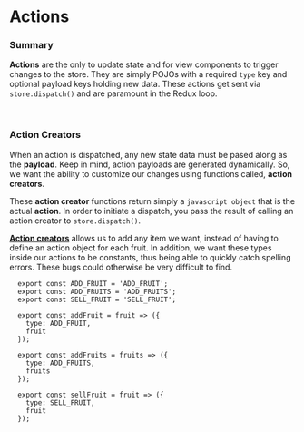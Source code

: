# Actions

### **Summary**

**Actions** are the only to update state and for view components to trigger changes to the store. They are simply POJOs with a required `type` key and optional payload keys holding new data. These actions get sent via `store.dispatch()` and are paramount in the Redux loop. 

&nbsp;

### **Action Creators**

When an action is dispatched, any new state data must be pased along as the **payload**. Keep in mind, action payloads are generated dynamically. So, we want the ability to customize our changes using functions called, **action creators**. 

These **action creator** functions return simply a `javascript object` that is the actual **action**. In order to initiate a dispatch, you pass the result of calling an action creator to `store.dispatch()`. 

**[Action creators](https://redux.js.org/basics/actions)** allows us to add any item we want, instead of having to define an action object for each fruit. In addition, we want these types inside our actions to be constants, thus being able to quickly catch spelling errors. These bugs could otherwise be very difficult to find.

      export const ADD_FRUIT = 'ADD_FRUIT';
      export const ADD_FRUITS = 'ADD_FRUITS';
      export const SELL_FRUIT = 'SELL_FRUIT';

      export const addFruit = fruit => ({
        type: ADD_FRUIT,
        fruit
      });

      export const addFruits = fruits => ({
        type: ADD_FRUITS,
        fruits
      });

      export const sellFruit = fruit => ({
        type: SELL_FRUIT,
        fruit
      }); 

